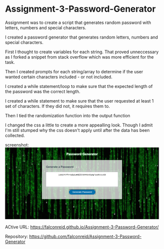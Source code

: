 # Assignment-3-Password-Generator

Assignment was to create a script that generates random password with letters, numbers and special characters.

I created a password generator that generates random letters, numbers and special characters.

First I thought to create variables for each string. That proved unneccessary as I forked a snippet from stack overflow which was more efficient for the task.

Then I created prompts for each string/array to determine if the user wanted certain characters included - or not included.

I created a while statement/loop to make sure that the expected length of the password was the correct length.

I created a while statement to make sure that the user requested at least 1 set of characters. If they did not, it requires them to.

Then I tied the randomization function into the output function

I changed the css a little to create a more appealling look. Though I admit I'm still stumped why the css doesn't apply until after the data has been collected.

screenshot:
![](Assets/screenshot_PwGen.jpg)

ACtive URL:
https://falconreid.github.io/Assignment-3-Password-Generator/

Repository:
https://github.com/falconreid/Assignment-3-Password-Generator
